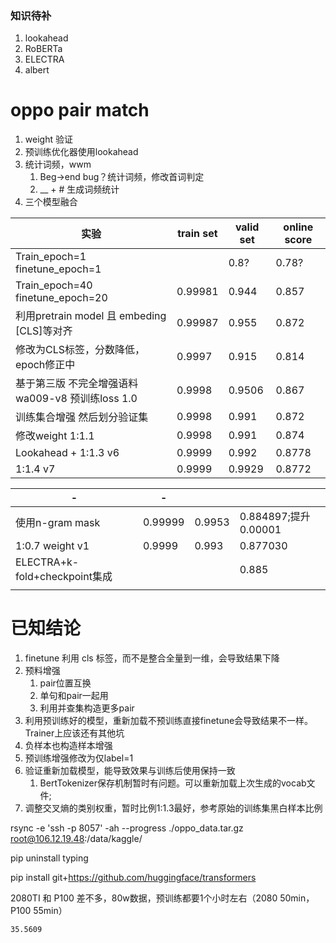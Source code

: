 ### 知识待补

1. lookahead
2. RoBERTa
3. ELECTRA
4. albert



# oppo pair match

1. weight 验证
2. 预训练优化器使用lookahead
3. 统计词频，wwm
   1. Beg->end bug？统计词频，修改首词判定
   2. __ + # 生成词频统计
4. 三个模型融合





| 实验                                              | train set | valid set | online score |
| ------------------------------------------------- | --------- | --------- | ------------ |
| Train_epoch=1 finetune_epoch=1                    |           | 0.8?      | 0.78?        |
| Train_epoch=40 finetune_epoch=20                  | 0.99981   | 0.944     | 0.857        |
| 利用pretrain model 且 embeding [CLS]等对齐        | 0.99987   | 0.955     | 0.872        |
| 修改为CLS标签，分数降低，epoch修正中              | 0.9997    | 0.915     | 0.814        |
| 基于第三版 不完全增强语料 wa009-v8 预训练loss 1.0 | 0.9998    | 0.9506    | 0.867        |
| 训练集合增强 然后划分验证集                       | 0.9998    | 0.991     | 0.872        |
| 修改weight 1:1.1                                  | 0.9998    | 0.991     | 0.874        |
| Lookahead + 1:1.3 v6                              | 0.9999    | 0.992     | 0.8778       |
| 1:1.4 v7                                          | 0.9999    | 0.9929    | 0.8772       |

| -                             | -       |        |                      |
| ----------------------------- | ------- | ------ | -------------------- |
| 使用n-gram mask               | 0.99999 | 0.9953 | 0.884897;提升0.00001 |
| 1:0.7 weight v1               | 0.9999  | 0.993  | 0.877030             |
| ELECTRA+k-fold+checkpoint集成 |         |        | 0.885                |
|                               |         |        |                      |



# 已知结论

1. finetune 利用 cls 标签，而不是整合全量到一维，会导致结果下降
2. 预料增强
   1. pair位置互换
   2. 单句和pair一起用
   3. 利用并查集构造更多pair
3. 利用预训练好的模型，重新加载不预训练直接finetune会导致结果不一样。Trainer上应该还有其他坑
4. 负样本也构造样本增强
5. 预训练增强修改为仅label=1
6. 验证重新加载模型，能导致效果与训练后使用保持一致
   1. BertTokenizer保存机制暂时有问题。可以重新加载上次生成的vocab文件;
7. 调整交叉熵的类别权重，暂时比例1:1.3最好，参考原始的训练集黑白样本比例





rsync -e 'ssh -p 8057' -ah --progress ./oppo_data.tar.gz  root@106.12.19.48:/data/kaggle/

pip uninstall typing

pip install git+https://github.com/huggingface/transformers

2080TI 和 P100 差不多，80w数据，预训练都要1个小时左右（2080 50min，P100 55min）





```
35.5609
```